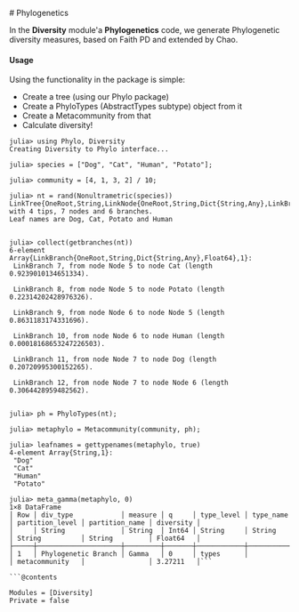 # Phylogenetics

In the **Diversity** module'a **Phylogenetics** code, we generate Phylogenetic
diversity measures, based on Faith PD and extended by Chao.

#### Usage

Using the functionality in the package is simple:

 - Create a tree (using our Phylo package)
 - Create a PhyloTypes (AbstractTypes subtype) object from it
 - Create a Metacommunity from that
 - Calculate diversity!

```jldoctest
julia> using Phylo, Diversity
Creating Diversity to Phylo interface...

julia> species = ["Dog", "Cat", "Human", "Potato"];

julia> community = [4, 1, 3, 2] / 10;

julia> nt = rand(Nonultrametric(species))
LinkTree{OneRoot,String,LinkNode{OneRoot,String,Dict{String,Any},LinkBranch{OneRoot,String,Dict{String,Any},Float64}},LinkBranch{OneRoot,String,Dict{String,Any},Float64},Dict{String,Any}} with 4 tips, 7 nodes and 6 branches.
Leaf names are Dog, Cat, Potato and Human


julia> collect(getbranches(nt))
6-element Array{LinkBranch{OneRoot,String,Dict{String,Any},Float64},1}:
 LinkBranch 7, from node Node 5 to node Cat (length 0.9239010134651334).

 LinkBranch 8, from node Node 5 to node Potato (length 0.22314202428976326).

 LinkBranch 9, from node Node 6 to node Node 5 (length 0.8631183174331696).

 LinkBranch 10, from node Node 6 to node Human (length 0.00018168653247226503).

 LinkBranch 11, from node Node 7 to node Dog (length 0.20720995300152265).

 LinkBranch 12, from node Node 7 to node Node 6 (length 0.3064428959482562).


julia> ph = PhyloTypes(nt);

julia> metaphylo = Metacommunity(community, ph);

julia> leafnames = gettypenames(metaphylo, true)
4-element Array{String,1}:
 "Dog"
 "Cat"
 "Human"
 "Potato"

julia> meta_gamma(metaphylo, 0)
1×8 DataFrame
│ Row │ div_type            │ measure │ q     │ type_level │ type_name │ partition_level │ partition_name │ diversity │
│     │ String              │ String  │ Int64 │ String     │ String    │ String          │ String         │ Float64   │
├─────┼─────────────────────┼─────────┼───────┼────────────┼───────────┼─────────────────┼────────────────┼───────────┤
│ 1   │ Phylogenetic Branch │ Gamma   │ 0     │ types      │           │ metacommunity   │                │ 3.27211   │```

```@contents
```

```@autodocs
Modules = [Diversity]
Private = false
```

```@index
```
